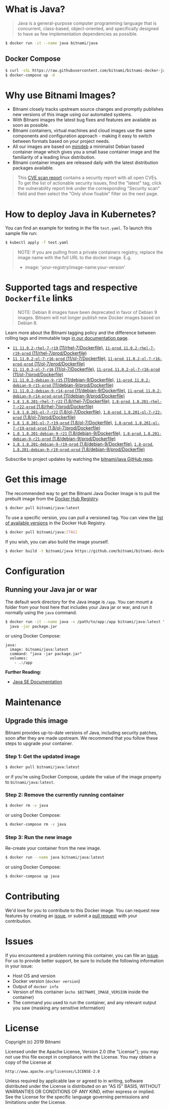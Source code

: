 # What is Java?

> Java is a general-purpose computer programming language that is concurrent, class-based, object-oriented, and specifically designed to have as few implementation dependencies as possible.

```bash
$ docker run -it --name java bitnami/java
```

## Docker Compose

```bash
$ curl -sSL https://raw.githubusercontent.com/bitnami/bitnami-docker-java/master/docker-compose.yml > docker-compose.yml
$ docker-compose up -d
```

# Why use Bitnami Images?

* Bitnami closely tracks upstream source changes and promptly publishes new versions of this image using our automated systems.
* With Bitnami images the latest bug fixes and features are available as soon as possible.
* Bitnami containers, virtual machines and cloud images use the same components and configuration approach - making it easy to switch between formats based on your project needs.
* All our images are based on [minideb](https://github.com/bitnami/minideb) a minimalist Debian based container image which gives you a small base container image and the familiarity of a leading linux distribution.
* Bitnami container images are released daily with the latest distribution packages available.


> This [CVE scan report](https://quay.io/repository/bitnami/java?tab=tags) contains a security report with all open CVEs. To get the list of actionable security issues, find the "latest" tag, click the vulnerability report link under the corresponding "Security scan" field and then select the "Only show fixable" filter on the next page.

# How to deploy Java in Kubernetes?

You can find an example for testing in the file `test.yaml`. To launch this sample file run:

```bash
$ kubectl apply -f test.yaml
```

> NOTE: If you are pulling from a private containers registry, replace the image name with the full URL to the docker image. E.g.
>
> - image: 'your-registry/image-name:your-version'

# Supported tags and respective `Dockerfile` links

> NOTE: Debian 8 images have been deprecated in favor of Debian 9 images. Bitnami will not longer publish new Docker images based on Debian 8.

Learn more about the Bitnami tagging policy and the difference between rolling tags and immutable tags [in our documentation page](https://docs.bitnami.com/containers/how-to/understand-rolling-tags-containers/).


- [`11`, `11.0.2-rhel-7-r19` (11/rhel-7/Dockerfile)](https://github.com/bitnami/bitnami-docker-java/blob/11.0.2-rhel-7-r19/11/rhel-7/Dockerfile), [`11-prod`, `11.0.2-rhel-7-r19-prod` (11/rhel-7/prod/Dockerfile)](https://github.com/bitnami/bitnami-docker-java/blob/11.0.2-rhel-7-r19/11/rhel-7/prod/Dockerfile)
- [`11`, `11.0.2-ol-7-r16-prod` (11/ol-7/Dockerfile)](https://github.com/bitnami/bitnami-docker-java/blob/11.0.2-ol-7-r16-prod/11/ol-7/Dockerfile), [`11-prod`, `11.0.2-ol-7-r16-prod-prod` (11/ol-7/prod/Dockerfile)](https://github.com/bitnami/bitnami-docker-java/blob/11.0.2-ol-7-r16-prod/11/ol-7/prod/Dockerfile)
- [`11`, `11.0.2-ol-7-r16` (11/ol-7/Dockerfile)](https://github.com/bitnami/bitnami-docker-java/blob/11.0.2-ol-7-r16/11/ol-7/Dockerfile), [`11-prod`, `11.0.2-ol-7-r16-prod` (11/ol-7/prod/Dockerfile)](https://github.com/bitnami/bitnami-docker-java/blob/11.0.2-ol-7-r16/11/ol-7/prod/Dockerfile)
- [`11`, `11.0.2-debian-9-r15` (11/debian-9/Dockerfile)](https://github.com/bitnami/bitnami-docker-java/blob/11.0.2-debian-9-r15/11/debian-9/Dockerfile), [`11-prod`, `11.0.2-debian-9-r15-prod` (11/debian-9/prod/Dockerfile)](https://github.com/bitnami/bitnami-docker-java/blob/11.0.2-debian-9-r15/11/debian-9/prod/Dockerfile)
- [`11`, `11.0.2-debian-9-r14-prod` (11/debian-9/Dockerfile)](https://github.com/bitnami/bitnami-docker-java/blob/11.0.2-debian-9-r14-prod/11/debian-9/Dockerfile), [`11-prod`, `11.0.2-debian-9-r14-prod-prod` (11/debian-9/prod/Dockerfile)](https://github.com/bitnami/bitnami-docker-java/blob/11.0.2-debian-9-r14-prod/11/debian-9/prod/Dockerfile)
- [`1.8`, `1.8.201-rhel-7-r22` (1.8/rhel-7/Dockerfile)](https://github.com/bitnami/bitnami-docker-java/blob/1.8.201-rhel-7-r22/1.8/rhel-7/Dockerfile), [`1.8-prod`, `1.8.201-rhel-7-r22-prod` (1.8/rhel-7/prod/Dockerfile)](https://github.com/bitnami/bitnami-docker-java/blob/1.8.201-rhel-7-r22/1.8/rhel-7/prod/Dockerfile)
- [`1.8`, `1.8.201-ol-7-r22` (1.8/ol-7/Dockerfile)](https://github.com/bitnami/bitnami-docker-java/blob/1.8.201-ol-7-r22/1.8/ol-7/Dockerfile), [`1.8-prod`, `1.8.201-ol-7-r22-prod` (1.8/ol-7/prod/Dockerfile)](https://github.com/bitnami/bitnami-docker-java/blob/1.8.201-ol-7-r22/1.8/ol-7/prod/Dockerfile)
- [`1.8`, `1.8.201-ol-7-r19-prod` (1.8/ol-7/Dockerfile)](https://github.com/bitnami/bitnami-docker-java/blob/1.8.201-ol-7-r19-prod/1.8/ol-7/Dockerfile), [`1.8-prod`, `1.8.201-ol-7-r19-prod-prod` (1.8/ol-7/prod/Dockerfile)](https://github.com/bitnami/bitnami-docker-java/blob/1.8.201-ol-7-r19-prod/1.8/ol-7/prod/Dockerfile)
- [`1.8`, `1.8.201-debian-9-r21` (1.8/debian-9/Dockerfile)](https://github.com/bitnami/bitnami-docker-java/blob/1.8.201-debian-9-r21/1.8/debian-9/Dockerfile), [`1.8-prod`, `1.8.201-debian-9-r21-prod` (1.8/debian-9/prod/Dockerfile)](https://github.com/bitnami/bitnami-docker-java/blob/1.8.201-debian-9-r21/1.8/debian-9/prod/Dockerfile)
- [`1.8`, `1.8.201-debian-9-r19-prod` (1.8/debian-9/Dockerfile)](https://github.com/bitnami/bitnami-docker-java/blob/1.8.201-debian-9-r19-prod/1.8/debian-9/Dockerfile), [`1.8-prod`, `1.8.201-debian-9-r19-prod-prod` (1.8/debian-9/prod/Dockerfile)](https://github.com/bitnami/bitnami-docker-java/blob/1.8.201-debian-9-r19-prod/1.8/debian-9/prod/Dockerfile)

Subscribe to project updates by watching the [bitnami/java GitHub repo](https://github.com/bitnami/bitnami-docker-java).

# Get this image

The recommended way to get the Bitnami Java Docker Image is to pull the prebuilt image from the [Docker Hub Registry](https://hub.docker.com/r/bitnami/java).

```bash
$ docker pull bitnami/java:latest
```

To use a specific version, you can pull a versioned tag. You can view the [list of available versions](https://hub.docker.com/r/bitnami/java/tags/) in the Docker Hub Registry.

```bash
$ docker pull bitnami/java:[TAG]
```

If you wish, you can also build the image yourself.

```bash
$ docker build -t bitnami/java https://github.com/bitnami/bitnami-docker-java.git
```

# Configuration

## Running your Java jar or war

The default work directory for the Java image is `/app`. You can mount a folder from your host here that includes your Java jar or war, and run it normally using the `java` command.

```bash
$ docker run -it --name java -v /path/to/app:/app bitnami/java:latest \
  java -jar package.jar
```

or using Docker Compose:

```
java:
  image: bitnami/java:latest
  command: "java -jar package.jar"
  volumes:
    - .:/app
```

**Further Reading:**

  - [Java SE Documentation](https://docs.oracle.com/javase/8/docs/api/)

# Maintenance

## Upgrade this image

Bitnami provides up-to-date versions of Java, including security patches, soon after they are made upstream. We recommend that you follow these steps to upgrade your container.

### Step 1: Get the updated image

```bash
$ docker pull bitnami/java:latest
```

or if you're using Docker Compose, update the value of the image property to `bitnami/java:latest`.

### Step 2: Remove the currently running container

```bash
$ docker rm -v java
```

or using Docker Compose:

```bash
$ docker-compose rm -v java
```

### Step 3: Run the new image

Re-create your container from the new image.

```bash
$ docker run --name java bitnami/java:latest
```

or using Docker Compose:

```bash
$ docker-compose up java
```

# Contributing

We'd love for you to contribute to this Docker image. You can request new features by creating an [issue](https://github.com/bitnami/bitnami-docker-java/issues), or submit a [pull request](https://github.com/bitnami/bitnami-docker-java/pulls) with your contribution.

# Issues

If you encountered a problem running this container, you can file an [issue](https://github.com/bitnami/bitnami-docker-java/issues). For us to provide better support, be sure to include the following information in your issue:

- Host OS and version
- Docker version (`docker version`)
- Output of `docker info`
- Version of this container (`echo $BITNAMI_IMAGE_VERSION` inside the container)
- The command you used to run the container, and any relevant output you saw (masking any sensitive
information)

# License

Copyright (c) 2019 Bitnami

Licensed under the Apache License, Version 2.0 (the "License");
you may not use this file except in compliance with the License.
You may obtain a copy of the License at

    http://www.apache.org/licenses/LICENSE-2.0

Unless required by applicable law or agreed to in writing, software
distributed under the License is distributed on an "AS IS" BASIS,
WITHOUT WARRANTIES OR CONDITIONS OF ANY KIND, either express or implied.
See the License for the specific language governing permissions and
limitations under the License.
